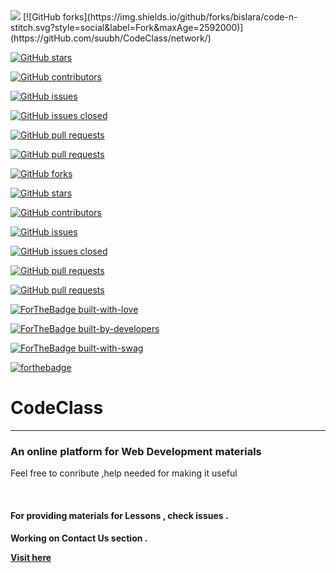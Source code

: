 
<img  src="https://github.com/suubh/CodeClass/blob/master/codeclass.jpg">
[![GitHub forks](https://img.shields.io/github/forks/bislara/code-n-stitch.svg?style=social&label=Fork&maxAge=2592000)](https://gitHub.com/suubh/CodeClass/network/)

[![GitHub stars](https://img.shields.io/github/stars/bislara/code-n-stitch.svg?style=social&label=Star&maxAge=2592000)](https://suubh/CodeClass/stargazers/)





[![GitHub contributors](https://img.shields.io/github/contributors/bislara/code-n-stitch.svg)](https://GitHub.com/suubh/CodeClass/graphs/contributors/)

[![GitHub issues](https://img.shields.io/github/issues/bislara/code-n-stitch.svg)](https://github.com/suubh/CodeClass/issues)

[![GitHub issues closed](https://img.shields.io/github/issues-closed/bislara/code-n-stitch.svg)](https://github.com/suubh/CodeClass/issues?q=is%3Aissue+is%3Aclosed)

[![GitHub pull requests](https://img.shields.io/github/issues-pr/bislara/code-n-stitch.svg)](https://github.com/suubh/CodeClass/pulls)

[![GitHub pull requests](https://img.shields.io/github/issues-pr-closed/bislara/code-n-stitch.svg)](https://github.com/suubh/CodeClass/pulls?q=is%3Apr+is%3Aclosed)

[![GitHub forks](https://img.shields.io/github/forks/bislara/code-n-stitch.svg?style=social&label=Fork&maxAge=2592000)](https://gitHub.com/suubh/CodeClass/network/)

[![GitHub stars](https://img.shields.io/github/stars/bislara/code-n-stitch.svg?style=social&label=Star&maxAge=2592000)](https://suubh/CodeClass/stargazers/)





[![GitHub contributors](https://img.shields.io/github/contributors/bislara/code-n-stitch.svg)](https://GitHub.com/suubh/CodeClass/graphs/contributors/)

[![GitHub issues](https://img.shields.io/github/issues/bislara/code-n-stitch.svg)](https://github.com/suubh/CodeClass/issues)

[![GitHub issues closed](https://img.shields.io/github/issues-closed/bislara/code-n-stitch.svg)](https://github.com/suubh/CodeClass/issues?q=is%3Aissue+is%3Aclosed)

[![GitHub pull requests](https://img.shields.io/github/issues-pr/bislara/code-n-stitch.svg)](https://github.com/suubh/CodeClass/pulls)

[![GitHub pull requests](https://img.shields.io/github/issues-pr-closed/bislara/code-n-stitch.svg)](https://github.com/suubh/CodeClass/pulls?q=is%3Apr+is%3Aclosed)

[![ForTheBadge built-with-love](http://ForTheBadge.com/images/badges/built-with-love.svg)](http://ForTheBadge.com)

[![ForTheBadge built-by-developers](http://ForTheBadge.com/images/badges/built-by-developers.svg)](http://ForTheBadge.com)

[![ForTheBadge built-with-swag](http://ForTheBadge.com/images/badges/built-with-swag.svg)](http://ForTheBadge.com)

[![forthebadge](https://forthebadge.com/images/badges/open-source.svg)](https://forthebadge.com)


<h1> CodeClass</h1>
<hr>
<h3>An online platform for Web Development materials</h3>
<p>Feel free to conribute ,help needed for making it useful </p><br>
<h4>For providing materials for Lessons , check issues .</h4>
<h4>Working on Contact Us section .
<p><a href="https://suubh.github.io/CodeClass/templates/index.html" target="_blank" >Visit here</a></p>

